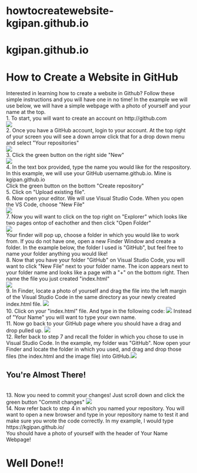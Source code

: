 # howtocreatewebsite-kgipan.github.io
# kgipan.github.io
<h1>How to Create a Website in GitHub</h1>
Interested in learning how to create a website in Github? Follow these simple instructions and you will have one in no time! In the example we will use below, we will have a simple webpage with a photo of yourself and your name at the top.<br> 
1. To start, you will want to create an account on http://github.com<br>
<img src="https://user-images.githubusercontent.com/89999452/132095372-bdb8da69-0394-4006-8d39-a00feef8709c.png"/><br>
2. Once you have a GitHub account, login to your account. At the top right of your screen you will see a down arrow click that for a drop down menu and select "Your repositories"<br>
<img src="https://user-images.githubusercontent.com/89999452/132095803-5cca76b7-c3d5-4a09-9497-e904638232ca.png"/><br>
3. Click the green button on the right side "New"<br>
<img src="https://user-images.githubusercontent.com/89999452/132095996-afdb42ac-6ad0-408c-878b-fb9d88afa6d5.png"/><br>
4. In the text box provided, type the name you would like for the respository. In this example, we will use your GitHub username.github.io. Mine is kgipan.github.io<br>
Click the green button on the bottom "Create repository"<br>
5. Click on "Upload existing file".<br> 
6. Now open your editor. We will use Visual Studio Code. When you open the VS Code, choose "New File"<br>
<img src="https://user-images.githubusercontent.com/89999452/132096414-d49be3df-a6d7-4dfc-88b5-c32005c89144.png"/><br>
7. Now you will want to click on the top right on "Explorer" which looks like two pages ontop of eachother and then click "Open Folder"<br>
<img src="https://user-images.githubusercontent.com/89999452/132096628-e181eabf-76fe-4fbc-be46-4256542b0470.png"/><br>
Your finder will pop up, choose a folder in which you would like to work from. If you do not have one, open a new Finder Window and create a folder. In the example below, the folder I used is "GitHub", but feel free to name your folder anything you would like!<br>
8. Now that you have your folder "GitHub" on Visual Studio Code, you will want to click "New File" next to your folder name. The icon appears next to your folder name and looks like a page with a "+" on the bottom right. Then name the file you just created "index.html"<br>
<img src="https://user-images.githubusercontent.com/89999452/132097112-0bc053a1-3858-409f-9835-4e7d9cea76a1.png"/><br>
9. In Finder, locate a photo of yourself and drag the file into the left margin of the Visual Studio Code in the same directory as your newly created index.html file. <img src="https://user-images.githubusercontent.com/89999452/132097588-850b825d-ea52-4ca9-abcb-06fc651fa88d.png"/><br>
10. Click on your "index.html" file. And type in the following code: <img src="https://user-images.githubusercontent.com/89999452/132097809-dbbc143b-df95-495d-80cb-bfc3ad7c389f.png"/> Instead of "Your Name" you will want to type your own name.<br>
11. Now go back to your GitHub page where you should have a drag and drop pulled up. <img src="https://user-images.githubusercontent.com/89999452/132096198-2bf6550e-886a-451e-a067-961f03b81d5b.png"/><br>
12. Refer back to step 7 and recall the folder in which you chose to use in Visual Studio Code. In the example, my folder was "GitHub". Now open your Finder and locate the folder in which you used, and drag and drop those files (the index.html and the image file) into GitHub.<img src="https://user-images.githubusercontent.com/89999452/132098177-ebb84ffe-bf73-46ca-8828-776709624b62.png"/><br>
 <h2>You're Almost There!</h2><br>
 13. Now you need to commit your changes! Just scroll down and click the green button "Commit changes" <img src="https://user-images.githubusercontent.com/89999452/132098265-4aa31890-7221-4f3d-8d74-ef47fa8e4936.png"/><br>
 14. Now refer back to step 4 in which you named your repository. You will want to open a new browser and type in your repository name to test it and make sure you wrote the code correctly. In my example, I would type https://kgipan.github.io/ <br>
You should have a photo of yourself with the header of Your Name Webpage!<br>
<h1>Well Done!!</h1>
          
